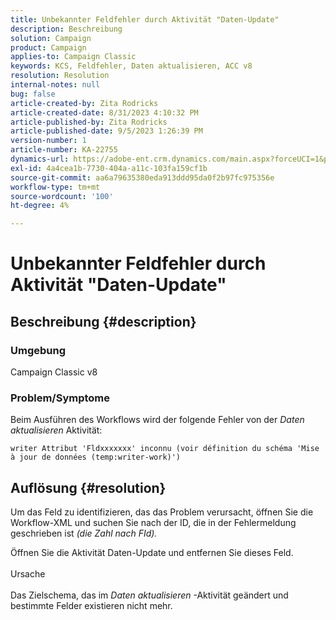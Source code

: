 ```yaml
---
title: Unbekannter Feldfehler durch Aktivität "Daten-Update"
description: Beschreibung
solution: Campaign
product: Campaign
applies-to: Campaign Classic
keywords: KCS, Feldfehler, Daten aktualisieren, ACC v8
resolution: Resolution
internal-notes: null
bug: false
article-created-by: Zita Rodricks
article-created-date: 8/31/2023 4:10:32 PM
article-published-by: Zita Rodricks
article-published-date: 9/5/2023 1:26:39 PM
version-number: 1
article-number: KA-22755
dynamics-url: https://adobe-ent.crm.dynamics.com/main.aspx?forceUCI=1&pagetype=entityrecord&etn=knowledgearticle&id=ce93f6e4-1848-ee11-be6d-6045bd0061cb
exl-id: 4a4cea1b-7730-404a-a11c-103fa159cf1b
source-git-commit: aa6a79635380eda913ddd95da0f2b97fc975356e
workflow-type: tm+mt
source-wordcount: '100'
ht-degree: 4%

---
```


# Unbekannter Feldfehler durch Aktivität &quot;Daten-Update&quot;

## Beschreibung {#description}


### Umgebung

Campaign Classic v8

### Problem/Symptome

Beim Ausführen des Workflows wird der folgende Fehler von der *Daten aktualisieren* Aktivität:

`writer Attribut 'Fldxxxxxxx' inconnu (voir définition du schéma 'Mise à jour de données (temp:writer-work)')`


## Auflösung {#resolution}


Um das Feld zu identifizieren, das das Problem verursacht, öffnen Sie die Workflow-XML und suchen Sie nach der ID, die in der Fehlermeldung geschrieben ist *(die Zahl nach FId).*

Öffnen Sie die Aktivität Daten-Update und entfernen Sie dieses Feld.
<br><br>Ursache<br><br>
Das Zielschema, das im *Daten aktualisieren* -Aktivität geändert und bestimmte Felder existieren nicht mehr.
